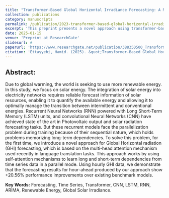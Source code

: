 ```yaml
---
title: "Transformer-Based Global Horizontal Irradiance Forecasting: A Multi-Head Attention Approach for Hour-Ahead Predictions"
collection: publications
category: manuscripts
permalink: /publication/2023-transformer-based-global-horizontal-irradiance-forecasting
excerpt: 'This preprint presents a novel approach using transformer-based models for forecasting global horizontal irradiance, focusing on hour-ahead predictions to enhance renewable energy management.'
date: 2025-01-15
venue: 'Preprint at ResearchGate'
slidesurl: #
paperurl: 'https://www.researchgate.net/publication/388350500_Transformer-Based_Global_Horizontal_Irradiance_Forecasting_A_Multi-Head_Attention_Approach_for_Hour-Ahead_Predictions'
citation: 'Ettayyebi, Hamid. (2025). &quot;Transformer-Based Global Horizontal Irradiance Forecasting: A Multi-Head Attention Approach for Hour-Ahead Predictions.&quot; <i>ResearchGate</i>.'
---
```


## Abstract:

Due to global warming, the world is seeking to use more renewable energy. In this study, we focus on solar energy. The integration of solar energy into electricity networks requires reliable forecast information of solar resources, enabling it to quantify the available energy and allowing it to optimally manage the transition between intermittent and conventional energies. Recurrent Neural Networks (RNN) powered with Long Short-Term Memory (LSTM) units, and convolutional Neural Networks (CNN) have achieved state of the art in Photovoltaic output and solar radiation forecasting tasks. But these recurrent models face the parallelization problem during training because of their sequential nature, which holds problems memorizing long-term dependencies. To solve this problem, for the first time, we introduce a novel approach for Global Horizontal radiation (GHI) forecasting, which is based on the multi-head attention mechanism used recently in language translation tasks. This approach works by using self-attention mechanisms to learn long and short-term dependencies from time series data in a parallel mode. Using hourly GHI data, we demonstrate that the forecasting results for hour-ahead produced by our approach show +20.56% performance improvements over existing benchmark models.

**Key Words:** Forecasting, Time Series, Transformer, CNN, LSTM, RNN, ARIMA, Renewable Energy, Global Solar Irradiance.

